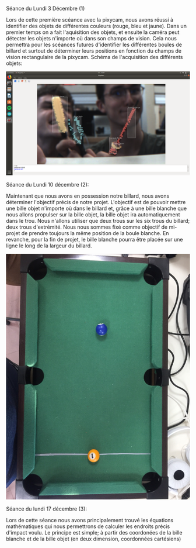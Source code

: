Séance du Lundi 3 Décembre (1)

Lors de cette première scéance avec la pixycam, nous avons réussi à identifier des objets de différentes couleurs (rouge, bleu et jaune).
Dans un premier temps on a fait l'aquisition des objets, et ensuite la caméra peut détecter les objets n'importe où dans son champs de vision.
Cela nous permettra pour les scéances futures d'identifier les différentes boules de billard et surtout de déterminer leurs positions en fonction du champs de vision rectangulaire de la pixycam.
Schéma de l'acquisition des différents objets:


![PHOTO](https://github.com/AntoineFacq/Billarduino/blob/master/rapports/images/acquisition_tournevis.png)




Séance du Lundi 10 décembre (2):

Maintenant que nous avons en possession notre billard, nous avons déterminer l'objectif précis de notre projet.
L'objectif est de pouvoir mettre une bille objet n'importe où dans le billard et, grâce à une bille blanche que nous allons propulser sur la bille objet, la bille objet ira automatiquement dans le trou.
Nous n'allons utiliser que deux trous sur les six trous du billard; deux trous d'extrémité.
Nous nous sommes fixé comme objectif de mi-projet de prendre toujours la même position de la boule blanche.
En revanche, pour la fin de projet, le bille blanche pourra être placée sur une ligne le long de la largeur du billard.

![PHOTO](https://github.com/AntoineFacq/Billarduino/blob/master/rapports/images/billard_initial.jpg)


Séance du lundi 17 décembre (3):

Lors de cette séance nous avons principalement trouvé les équations mathématiques qui nous permettrons de calculer les endroits précis d'impact voulu. Le principe est simple;
à partir des coordonées de la bille blanche et de la bille objet (en deux dimension, coordonnées cartésiens)
